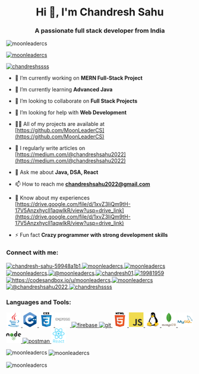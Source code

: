 <h1 align="center">Hi 👋, I'm Chandresh Sahu</h1>
<h3 align="center">A passionate full stack developer from India</h3>

<p align="left"> <img src="https://komarev.com/ghpvc/?username=moonleadercs&label=Profile%20views&color=0e75b6&style=flat" alt="moonleadercs" /> </p>

<p align="left"> <a href="https://github.com/ryo-ma/github-profile-trophy"><img src="https://github-profile-trophy.vercel.app/?username=moonleadercs" alt="moonleadercs" /></a> </p>

<p align="left"> <a href="https://twitter.com/chandreshssss" target="blank"><img src="https://img.shields.io/twitter/follow/chandreshssss?logo=twitter&style=for-the-badge" alt="chandreshssss" /></a> </p>

- 🔭 I’m currently working on **MERN Full-Stack Project**

- 🌱 I’m currently learning **Advanced Java**

- 👯 I’m looking to collaborate on **Full Stack Projects**

- 🤝 I’m looking for help with **Web Development**

- 👨‍💻 All of my projects are available at [https://github.com/MoonLeaderCS](https://github.com/MoonLeaderCS)

- 📝 I regularly write articles on [https://medium.com/@chandreshsahu2022](https://medium.com/@chandreshsahu2022)

- 💬 Ask me about **Java, DSA, React**

- 📫 How to reach me **chandreshsahu2022@gmail.com**

- 📄 Know about my experiences [https://drive.google.com/file/d/1xvZ3IiQm9tH-17V5Anzxhycll1aqwlkR/view?usp=drive_link](https://drive.google.com/file/d/1xvZ3IiQm9tH-17V5Anzxhycll1aqwlkR/view?usp=drive_link)

- ⚡ Fun fact **Crazy programmer with strong development skills**


<h3 align="left">Connect with me:</h3>
<p align="left">

<a href="https://linkedin.com/in/chandresh-sahu-59948a1b1" target="blank">
  <img align="center" src="https://raw.githubusercontent.com/rahuldkjain/github-profile-readme-generator/master/src/images/icons/Social/linked-in-alt.svg" alt="chandresh-sahu-59948a1b1" height="30" width="40" />
</a>

<a href="https://auth.geeksforgeeks.org/user/moonleadercs" target="blank">
  <img align="center" src="https://raw.githubusercontent.com/rahuldkjain/github-profile-readme-generator/master/src/images/icons/Social/geeks-for-geeks.svg" alt="moonleadercs" height="30" width="40" />
</a>

<a href="https://www.leetcode.com/moonleadercs" target="blank">
  <img align="center" src="https://raw.githubusercontent.com/rahuldkjain/github-profile-readme-generator/master/src/images/icons/Social/leet-code.svg" alt="moonleadercs" height="30" width="40" />
</a>

<a href="https://www.hackerrank.com/moonleadercs" target="blank">
  <img align="center" src="https://raw.githubusercontent.com/rahuldkjain/github-profile-readme-generator/master/src/images/icons/Social/hackerrank.svg" alt="moonleadercs" height="30" width="40" />
</a>

<a href="https://www.hackerearth.com/@moonleadercs" target="blank">
  <img align="center" src="https://raw.githubusercontent.com/rahuldkjain/github-profile-readme-generator/master/src/images/icons/Social/hackerearth.svg" alt="@moonleadercs" height="30" width="40" />
</a>

<a href="https://www.codechef.com/users/chandresh01" target="blank">
  <img align="center" src="https://cdn.jsdelivr.net/npm/simple-icons@3.1.0/icons/codechef.svg" alt="chandresh01" height="30" width="40" />
</a>

<a href="https://stackoverflow.com/users/19981959" target="blank">
  <img align="center" src="https://raw.githubusercontent.com/rahuldkjain/github-profile-readme-generator/master/src/images/icons/Social/stack-overflow.svg" alt="19981959" height="30" width="40" />
</a>

<a href="https://codesandbox.com/https://codesandbox.io/u/moonleadercs" target="blank">
  <img align="center" src="https://raw.githubusercontent.com/rahuldkjain/github-profile-readme-generator/master/src/images/icons/Social/codesandbox.svg" alt="https://codesandbox.io/u/moonleadercs" height="30" width="40" />
</a>

<a href="https://codepen.io/moonleadercs" target="blank">
  <img align="center" src="https://raw.githubusercontent.com/rahuldkjain/github-profile-readme-generator/master/src/images/icons/Social/codepen.svg" alt="moonleadercs" height="30" width="40" />
</a>

<a href="https://medium.com/@chandreshsahu2022" target="blank">
  <img align="center" src="https://raw.githubusercontent.com/rahuldkjain/github-profile-readme-generator/master/src/images/icons/Social/medium.svg" alt="@chandreshsahu2022" height="30" width="40" />
</a>

<a href="https://twitter.com/chandreshssss" target="blank">
  <img align="center" src="https://raw.githubusercontent.com/rahuldkjain/github-profile-readme-generator/master/src/images/icons/Social/twitter.svg" alt="chandreshssss" height="30" width="40" />
</a>

</p>



<h3 align="left">Languages and Tools:</h3>
<p align="left"> 

<a href="https://www.java.com" target="_blank" rel="noreferrer"> 
  <img src="https://raw.githubusercontent.com/devicons/devicon/master/icons/java/java-original.svg" alt="java" width="40" height="40"/> 
</a> 

<a href="https://www.w3schools.com/cpp/" target="_blank" rel="noreferrer"> 
  <img src="https://raw.githubusercontent.com/devicons/devicon/master/icons/cplusplus/cplusplus-original.svg" alt="cplusplus" width="40" height="40"/> 
</a> 
  
<a href="https://www.w3schools.com/css/" target="_blank" rel="noreferrer"> 
  <img src="https://raw.githubusercontent.com/devicons/devicon/master/icons/css3/css3-original-wordmark.svg" alt="css3" width="40" height="40"/> 
</a> 

<a href="https://expressjs.com" target="_blank" rel="noreferrer"> 
  <img src="https://raw.githubusercontent.com/devicons/devicon/master/icons/express/express-original-wordmark.svg" alt="express" width="40" height="40"/> 
</a> 

<a href="https://firebase.google.com/" target="_blank" rel="noreferrer"> 
<img src="https://www.vectorlogo.zone/logos/firebase/firebase-icon.svg" alt="firebase" width="40" height="40"/> 
</a> 

<a href="https://git-scm.com/" target="_blank" rel="noreferrer"> 
  <img src="https://www.vectorlogo.zone/logos/git-scm/git-scm-icon.svg" alt="git" width="40" height="40"/> 
</a> 

<a href="https://www.w3.org/html/" target="_blank" rel="noreferrer"> 
  <img src="https://raw.githubusercontent.com/devicons/devicon/master/icons/html5/html5-original-wordmark.svg" alt="html5" width="40" height="40"/> 
</a> 

<a href="https://developer.mozilla.org/en-US/docs/Web/JavaScript" target="_blank" rel="noreferrer"> 
  <img src="https://raw.githubusercontent.com/devicons/devicon/master/icons/javascript/javascript-original.svg" alt="javascript" width="40" height="40"/> 
</a> 

<a href="https://www.linux.org/" target="_blank" rel="noreferrer"> 
  <img src="https://raw.githubusercontent.com/devicons/devicon/master/icons/linux/linux-original.svg" alt="linux" width="40" height="40"/> 
</a>

<a href="https://www.mongodb.com/" target="_blank" rel="noreferrer"> 
  <img src="https://raw.githubusercontent.com/devicons/devicon/master/icons/mongodb/mongodb-original-wordmark.svg" alt="mongodb" width="40" height="40"/> 
</a>

<a href="https://www.mysql.com/" target="_blank" rel="noreferrer"> 
<img src="https://raw.githubusercontent.com/devicons/devicon/master/icons/mysql/mysql-original-wordmark.svg" alt="mysql" width="40" height="40"/> 
</a> 

<a href="https://nodejs.org" target="_blank" rel="noreferrer"> 
  <img src="https://raw.githubusercontent.com/devicons/devicon/master/icons/nodejs/nodejs-original-wordmark.svg" alt="nodejs" width="40" height="40"/> 
</a> 

<a href="https://postman.com" target="_blank" rel="noreferrer"> 
  <img src="https://www.vectorlogo.zone/logos/getpostman/getpostman-icon.svg" alt="postman" width="40" height="40"/> 
</a> 

<a href="https://reactjs.org/" target="_blank" rel="noreferrer"> 
  <img src="https://raw.githubusercontent.com/devicons/devicon/master/icons/react/react-original-wordmark.svg" alt="react" width="40" height="40"/> 
</a> 

</p>

<p><img align="left" src="https://github-readme-stats.vercel.app/api/top-langs?username=moonleadercs&show_icons=true&locale=en&layout=compact" alt="moonleadercs" /></p>

<p>&nbsp;<img align="center" src="https://github-readme-stats.vercel.app/api?username=moonleadercs&show_icons=true&locale=en" alt="moonleadercs" /></p>

<p><img align="center" src="https://github-readme-streak-stats.herokuapp.com/?user=moonleadercs&" alt="moonleadercs" /></p>

